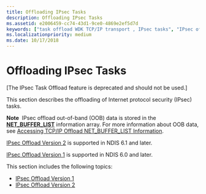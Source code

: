 ```yaml
---
title: Offloading IPsec Tasks
description: Offloading IPsec Tasks
ms.assetid: e2006459-cc74-43d1-9ce0-4869e2ef5d7d
keywords: ["task offload WDK TCP/IP transport , IPsec tasks", "IPsec offload WDK TCP/IP transport , about offloading IPsec tasks"]
ms.localizationpriority: medium
ms.date: 10/17/2018
---
```


# Offloading IPsec Tasks

\[The IPsec Task Offload feature is deprecated and should not be used.\]




This section describes the offloading of Internet protocol security (IPsec) tasks.

**Note**  IPsec offload out-of-band (OOB) data is stored in the [**NET\_BUFFER\_LIST**](https://docs.microsoft.com/windows-hardware/drivers/ddi/content/ndis/ns-ndis-_net_buffer_list) information array. For more information about OOB data, see [Accessing TCP/IP Offload NET\_BUFFER\_LIST Information](accessing-tcp-ip-offload-net-buffer-list-information.md).

 

[IPsec Offload Version 2](ipsec-offload-version-2.md) is supported in NDIS 6.1 and later.

[IPsec Offload Version 1](ipsec-offload-version-1.md) is supported in NDIS 6.0 and later.

This section includes the following topics:

-   [IPsec Offload Version 1](ipsec-offload-version-1.md)
-   [IPsec Offload Version 2](ipsec-offload-version-2.md)

 

 





